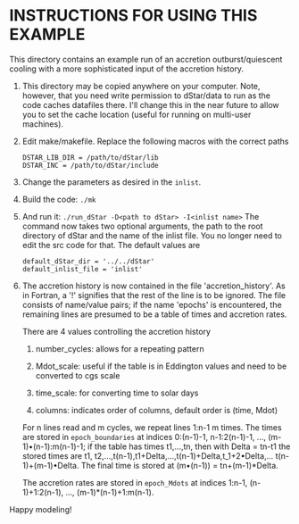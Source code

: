 INSTRUCTIONS FOR USING THIS EXAMPLE
===================================

This directory contains an example run of an accretion outburst/quiescent cooling with a more sophisticated input of the accretion history.

1.  This directory may be copied anywhere on your computer. Note, however, that you need write permission to dStar/data to run as the code caches datafiles there.  I'll change this in the near future to allow you to set the cache location (useful for running on multi-user machines).

2.  Edit make/makefile.  Replace the following macros with the correct paths

        DSTAR_LIB_DIR = /path/to/dStar/lib
        DSTAR_INC = /path/to/dStar/include

3.  Change the parameters as desired in the `inlist`.
    
4.  Build the code: `./mk`
    
5.  And run it: `./run_dStar -D<path to dStar> -I<inlist name>`
    The command now takes two optional arguments, the path to the root directory of dStar and the name of the inlist file.  You no longer need to edit the src code for that.  The default values are
    
        default_dStar_dir = '../../dStar'
        default_inlist_file = 'inlist'
        
6.  The accretion history is now contained in the file 'accretion_history'. As in Fortran, a '!' signifies that the rest of the line is to be ignored. The file consists of name/value pairs; if the name 'epochs' is encountered, the remaining lines are presumed to be a table of times and accretion rates.

    There are 4 values controlling the accretion history

    1.  number_cycles: allows for a repeating pattern

    2.  Mdot_scale: useful if the table is in Eddington values and need to 
        be converted to cgs scale

    3.  time_scale: for converting time to solar days

    4.  columns: indicates order of columns, default order is (time, Mdot)
    
    For n lines read and m cycles, we repeat lines 1:n-1 m times. The times are stored in `epoch_boundaries` at indices 0:(n-1)-1, n-1:2(n-1)-1, ..., (m-1)•(n-1):m(n-1)-1; if the table has times t1,...,tn, then with Delta = tn-t1 the stored times are t1, t2,...,t(n-1),t1+Delta,...,t(n-1)+Delta,t_1+2•Delta,... t(n-1)+(m-1)•Delta. The final time is stored at (m•(n-1)) = tn+(m-1)*Delta.

    The accretion rates are stored in `epoch_Mdots` at indices 1:n-1, (n-1)+1:2(n-1), ..., (m-1)*(n-1)+1:m(n-1).
    
Happy modeling!
